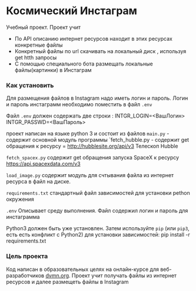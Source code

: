 # Космический Инстаграм

 Учебный проект. Проект учит 
 * По API описанию интернет ресурсов находит в этих ресурсах конкретные файлы
 * Конкретный файлы по url скачивать на локальный диск , используя get htth запросы
 * С помощью специального бота размещать локальные файлы(картинки) в Инстаграм


### Как установить

 Для размещения файлов в Instagram надо иметь логин и пароль.
Логин и пароль инстаграмм необходимо поместить в файл `.env`

Файл `.env` должен содержать две строки :
INTGR_LOGIN=<ВашЛогин>
INTGR_PASSWD=<ВашПароль>

проект написан на языке python  3 и состоит из файлов
`main.py`            - содержит основной модуль программы
`fetch_hubble.py - содержит get обращения 
к ресурсу = http://hubblesite.org/api/v3   Телескоп Hubble 

`fetch_spacex.py` содержит get обращения запуска SpaceX
к ресурсу https://api.spacexdata.com/v3

`load_image.py` содержит модуль для счтывания файла из интернет ресурса в файл на диске.

`requirements.txt`  стандартный файл зависимостей для установки  pethon окружения

`.env` Описывает среду выполнения. Файл содержил логин и пароль для инстаграмма


Python3 должен быть уже установлен. 
Затем используйте `pip` (или `pip3`, есть есть конфликт с Python2) для установки зависимостей:
pip install -r requirements.txt




### Цель проекта

Код написан в образовательных целях на онлайн-курсе для веб-разработчиков [dvmn.org](https://dvmn.org/).
Проект  учит получать файлы из интернет ресурсов и далее размещеть файлы в Instagram